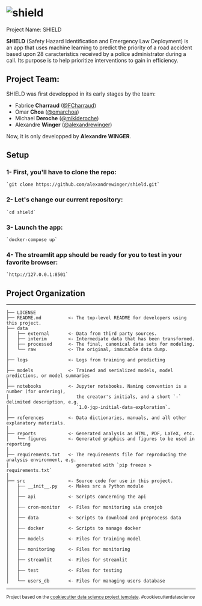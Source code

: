 # ![shield](https://github.com/alexandrewinger/shield/assets/65301787/51ab2388-e49a-4588-b451-3b42d75b487e)
Project Name: SHIELD

**SHIELD** (Safety Hazard Identification and Emergency Law Deployment) is an app that uses machine learning to predict the priority of a road accident based upon 28 caracteristics received by a police administrator during a call. Its purpose is to help prioritize interventions to gain in efficiency.

## Project Team:
SHIELD was first developped in its early stages by the team:

- Fabrice **Charraud** ([@FCharraud](https://github.com/FCharraud))
- Omar **Choa** ([@omarchoa](https://github.com/omarchoa))
- Michael **Deroche** ([@miklderoche](https://github.com/miklderoche))
- Alexandre **Winger** ([@alexandrewinger](https://github.com/alexandrewinger))

Now, it is only developped by **Alexandre WINGER**.

## Setup

### 1- First, you'll have to clone the repo:

    `git clone https://github.com/alexandrewinger/shield.git`

### 2- Let's change our current repository:
    `cd shield`

### 3- Launch the app:
    `docker-compose up`

### 4- The streamlit app should be ready for you to test in your favorite browser:
    `http://127.0.0.1:8501`

## Project Organization
------------

    ├── LICENSE
    ├── README.md          <- The top-level README for developers using this project.
    ├── data
    │   ├── external       <- Data from third party sources.
    │   ├── interim        <- Intermediate data that has been transformed.
    │   ├── processed      <- The final, canonical data sets for modeling.
    │   └── raw            <- The original, immutable data dump.
    │
    ├── logs               <- Logs from training and predicting
    │
    ├── models             <- Trained and serialized models, model predictions, or model summaries
    │
    ├── notebooks          <- Jupyter notebooks. Naming convention is a number (for ordering),
    │                         the creator's initials, and a short `-` delimited description, e.g.
    │                         `1.0-jqp-initial-data-exploration`.
    │
    ├── references         <- Data dictionaries, manuals, and all other explanatory materials.
    │
    ├── reports            <- Generated analysis as HTML, PDF, LaTeX, etc.
    │   └── figures        <- Generated graphics and figures to be used in reporting
    │
    ├── requirements.txt   <- The requirements file for reproducing the analysis environment, e.g.
    │                         generated with `pip freeze > requirements.txt`
    │
    ├── src                <- Source code for use in this project.
    │   ├── __init__.py    <- Makes src a Python module
    │   │
    │   ├── api            <- Scripts concerning the api  
    │   │
    │   ├── cron-monitor   <- Files for monitoring via cronjob
    │   │
    │   ├── data           <- Scripts to download and preprocess data
    │   │
    │   ├── docker         <- Scripts to manage docker
    │   │
    │   ├── models         <- Files for training model
    │   │
    │   ├── monitoring     <- Files for monitoring
    │   │   
    │   ├── streamlit      <- Files for streamlit
    │   │  
    │   ├── test           <- Files for testing
    │   │  
    │   └── users_db       <- Files for managing users database

---------

<p><small>Project based on the <a target="_blank" href="https://drivendata.github.io/cookiecutter-data-science/">cookiecutter data science project template</a>. #cookiecutterdatascience</small></p>
